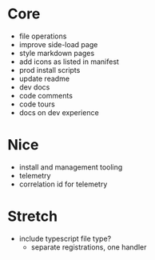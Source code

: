# Core

- file operations
- improve side-load page
- style markdown pages
- add icons as listed in manifest
- prod install scripts
- update readme
- dev docs
- code comments
- code tours
- docs on dev experience

# Nice

- install and management tooling
- telemetry
- correlation id for telemetry


# Stretch

- include typescript file type?
  - separate registrations, one handler